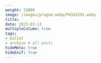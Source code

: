 ```yaml
---
weight: 52000
image: /images/prague-webp/P4192292.webp
title:
date: 2023-03-13
multipleColumn: true
tags:
- ballet
- archive # all posts
hideMeta: true
hideExif: true
---
```

